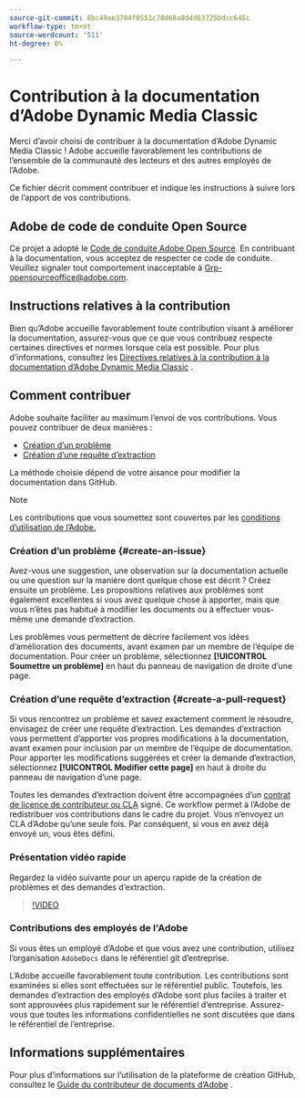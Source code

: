 ```yaml
---
source-git-commit: 8bc49ae3704f0551c70d68a0ddd63725bdcc645c
workflow-type: tm+mt
source-wordcount: '511'
ht-degree: 0%

---
```

# Contribution à la documentation d’Adobe Dynamic Media Classic

Merci d’avoir choisi de contribuer à la documentation d’Adobe Dynamic Media Classic ! Adobe accueille favorablement les contributions de l’ensemble de la communauté des lecteurs et des autres employés de l’Adobe.

Ce fichier décrit comment contribuer et indique les instructions à suivre lors de l’apport de vos contributions.

## Adobe de code de conduite Open Source

Ce projet a adopté le [Code de conduite Adobe Open Source](code-of-conduct.md). En contribuant à la documentation, vous acceptez de respecter ce code de conduite. Veuillez signaler tout comportement inacceptable à [Grp-opensourceoffice@adobe.com](mailto:Grp-opensourceoffice@adobe.com).

## Instructions relatives à la contribution

Bien qu’Adobe accueille favorablement toute contribution visant à améliorer la documentation, assurez-vous que ce que vous contribuez respecte certaines directives et normes lorsque cela est possible. Pour plus d’informations, consultez les [Directives relatives à la contribution à la documentation d’Adobe Dynamic Media Classic](guidelines.md) .

## Comment contribuer

Adobe souhaite faciliter au maximum l’envoi de vos contributions. Vous pouvez contribuer de deux manières :

* [Création d’un problème](#create-an-issue)
* [Création d’une requête d’extraction](#create-a-pull-request)

La méthode choisie dépend de votre aisance pour modifier la documentation dans GitHub.

>[!NOTE]
>
>Les contributions que vous soumettez sont couvertes par les [conditions d’utilisation de l’Adobe.](https://www.adobe.com/legal/terms.html)

### Création d’un problème {#create-an-issue}

Avez-vous une suggestion, une observation sur la documentation actuelle ou une question sur la manière dont quelque chose est décrit ? Créez ensuite un problème. Les propositions relatives aux problèmes sont également excellentes si vous avez quelque chose à apporter, mais que vous n’êtes pas habitué à modifier les documents ou à effectuer vous-même une demande d’extraction.

Les problèmes vous permettent de décrire facilement vos idées d’amélioration des documents, avant examen par un membre de l’équipe de documentation. Pour créer un problème, sélectionnez **[!UICONTROL Soumettre un problème]** en haut du panneau de navigation de droite d’une page.

### Création d’une requête d’extraction {#create-a-pull-request}

Si vous rencontrez un problème et savez exactement comment le résoudre, envisagez de créer une requête d’extraction. Les demandes d’extraction vous permettent d’apporter vos propres modifications à la documentation, avant examen pour inclusion par un membre de l’équipe de documentation. Pour apporter les modifications suggérées et créer la demande d’extraction, sélectionnez **[!UICONTROL Modifier cette page]** en haut à droite du panneau de navigation d’une page.

Toutes les demandes d’extraction doivent être accompagnées d’un [contrat de licence de contributeur ou CLA](https://opensource.adobe.com/cla.html) signé. Ce workflow permet à l’Adobe de redistribuer vos contributions dans le cadre du projet. Vous n’envoyez un CLA d’Adobe qu’une seule fois. Par conséquent, si vous en avez déjà envoyé un, vous êtes défini.

### Présentation vidéo rapide

Regardez la vidéo suivante pour un aperçu rapide de la création de problèmes et des demandes d’extraction.

>[!VIDEO](https://video.tv.adobe.com/v/27069)

### Contributions des employés de l&#39;Adobe

Si vous êtes un employé d’Adobe et que vous avez une contribution, utilisez l’organisation `AdobeDocs` dans le référentiel git d’entreprise.

L’Adobe accueille favorablement toute contribution. Les contributions sont examinées si elles sont effectuées sur le référentiel public. Toutefois, les demandes d’extraction des employés d’Adobe sont plus faciles à traiter et sont approuvées plus rapidement sur le référentiel d’entreprise. Assurez-vous que toutes les informations confidentielles ne sont discutées que dans le référentiel de l’entreprise.

## Informations supplémentaires

Pour plus d’informations sur l’utilisation de la plateforme de création GitHub, consultez le [Guide du contributeur de documents d’Adobe](https://experienceleague.adobe.com/docs/contributor/contributor-guide/introduction.html) .
